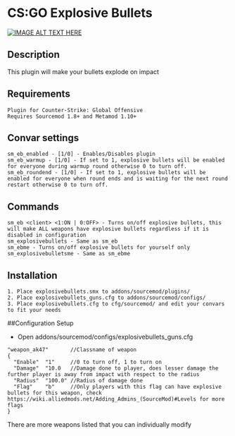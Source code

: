 # CS:GO Explosive Bullets

[![IMAGE ALT TEXT HERE](http://img.youtube.com/vi/AyNLrRxBMaw/0.jpg)](http://www.youtube.com/watch?v=AyNLrRxBMaw)

## Description
This plugin will make your bullets explode on impact

## Requirements
```
Plugin for Counter-Strike: Global Offensive
Requires Sourcemod 1.8+ and Metamod 1.10+
```

## Convar settings
```
sm_eb_enabled - [1/0] - Enables/Disables plugin
sm_eb_warmup - [1/0] - If set to 1, explosive bullets will be enabled for everyone during warmup round otherwise 0 to turn off.
sm_eb_roundend - [1/0] - If set to 1, explosive bullets will be enabled for everyone when round ends and is waiting for the next round restart otherwise 0 to turn off.
```

## Commands
```
sm_eb <client> <1:ON | 0:OFF> - Turns on/off explosive bullets, this will make ALL weapons have explosive bullets regardless if it is disabled in configuration
sm_explosivebullets - Same as sm_eb
sm_ebme - Turns on/off explosive bullets for yourself only
sm_explosivebulletsme - Same as sm_ebme
```

## Installation
```
1. Place explosivebullets.smx to addons/sourcemod/plugins/
2. Place explosivebullets_guns.cfg to addons/sourcemod/configs/
3. Place explosivebullets.cfg to cfg/sourcemod/ and edit your convars to fit your needs
```

##Configuration Setup
* Open addons/sourcemod/configs/explosivebullets_guns.cfg
```
"weapon_ak47"       //Classname of weapon
{
  "Enable"  "1"     //0 to turn off, 1 to turn on
  "Damage"  "10.0   //Damage done to player, does lesser damage the further player is away from impact with respect to the radius
  "Radius"  "100.0" //Radius of damage done
  "Flag"    "b"     //Only players with this flag can have explosive bullets for this weapon, check https://wiki.alliedmods.net/Adding_Admins_(SourceMod)#Levels for more flags
}
```
There are more weapons listed that you can individually modify
